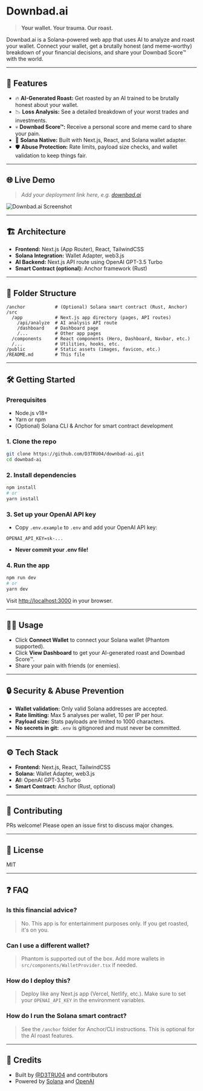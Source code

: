 # Downbad.ai

> **Your wallet. Your trauma. Our roast.**

Downbad.ai is a Solana-powered web app that uses AI to analyze and roast your wallet. Connect your wallet, get a brutally honest (and meme-worthy) breakdown of your financial decisions, and share your Downbad Score™ with the world.

---

## 🚀 Features

- 🔥 **AI-Generated Roast:** Get roasted by an AI trained to be brutally honest about your wallet.
- 📉 **Loss Analysis:** See a detailed breakdown of your worst trades and investments.
- 💀 **Downbad Score™:** Receive a personal score and meme card to share your pain.
- 🧠 **Solana Native:** Built with Next.js, React, and Solana wallet adapter.
- 🛡️ **Abuse Protection:** Rate limits, payload size checks, and wallet validation to keep things fair.

---

## 🌐 Live Demo

> _Add your deployment link here, e.g. [downbad.ai](https://downbad.ai)_

![Downbad.ai Screenshot](screenshot.png)

---

## 🏗️ Architecture

- **Frontend:** Next.js (App Router), React, TailwindCSS
- **Solana Integration:** Wallet Adapter, web3.js
- **AI Backend:** Next.js API route using OpenAI GPT-3.5 Turbo
- **Smart Contract (optional):** Anchor framework (Rust)

---

## 📁 Folder Structure

```
/anchor           # (Optional) Solana smart contract (Rust, Anchor)
/src
  /app            # Next.js app directory (pages, API routes)
    /api/analyze  # AI analysis API route
    /dashboard    # Dashboard page
    /...          # Other app pages
  /components     # React components (Hero, Dashboard, Navbar, etc.)
  /...            # Utilities, hooks, etc.
/public           # Static assets (images, favicon, etc.)
/README.md        # This file
```

---

## 🛠️ Getting Started

### Prerequisites
- Node.js v18+
- Yarn or npm
- (Optional) Solana CLI & Anchor for smart contract development

### 1. Clone the repo
```sh
git clone https://github.com/D3TRU04/downbad-ai.git
cd downbad-ai
```

### 2. Install dependencies
```sh
npm install
# or
yarn install
```

### 3. Set up your OpenAI API key
- Copy `.env.example` to `.env` and add your OpenAI API key:
```
OPENAI_API_KEY=sk-...
```
- **Never commit your .env file!**

### 4. Run the app
```sh
npm run dev
# or
yarn dev
```
Visit [http://localhost:3000](http://localhost:3000) in your browser.

---

## 🧑‍💻 Usage
- Click **Connect Wallet** to connect your Solana wallet (Phantom supported).
- Click **View Dashboard** to get your AI-generated roast and Downbad Score™.
- Share your pain with friends (or enemies).

---

## 🔒 Security & Abuse Prevention
- **Wallet validation:** Only valid Solana addresses are accepted.
- **Rate limiting:** Max 5 analyses per wallet, 10 per IP per hour.
- **Payload size:** Stats payloads are limited to 1000 characters.
- **No secrets in git:** `.env` is gitignored and must never be committed.

---

## ⚙️ Tech Stack
- **Frontend:** Next.js, React, TailwindCSS
- **Solana:** Wallet Adapter, web3.js
- **AI:** OpenAI GPT-3.5 Turbo
- **Smart Contract:** Anchor (Rust, optional)

---

## 🤝 Contributing
PRs welcome! Please open an issue first to discuss major changes.

---

## 📜 License
MIT

---

## ❓ FAQ

### Is this financial advice?
> No. This app is for entertainment purposes only. If you get roasted, it's on you.

### Can I use a different wallet?
> Phantom is supported out of the box. Add more wallets in `src/components/WalletProvider.tsx` if needed.

### How do I deploy this?
> Deploy like any Next.js app (Vercel, Netlify, etc.). Make sure to set your `OPENAI_API_KEY` in the environment variables.

### How do I run the Solana smart contract?
> See the `/anchor` folder for Anchor/CLI instructions. This is optional for the AI roast features.

---

## 👤 Credits
- Built by [@D3TRU04](https://github.com/D3TRU04) and contributors
- Powered by [Solana](https://solana.com/) and [OpenAI](https://openai.com/)
